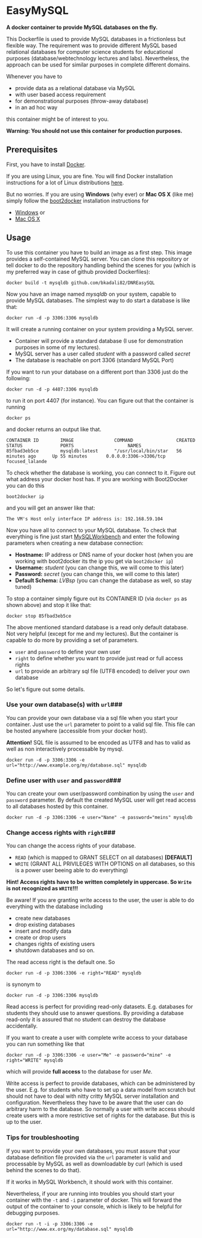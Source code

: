 # EasyMySQL #

[docker]: https://dev.mysql.com/downloads/workbench/

__A docker container to provide MySQL databases on the fly.__

This Dockerfile is used to provide MySQL databases in a frictionless
but flexible way. The requirement was to provide different
MySQL based relational databases for computer science students
for educational purposes (database/webtechnology lectures and labs).
Nevertheless, the approach can be used
for similar purposes in complete different domains.

Whenever you have to

- provide data as a relational database via MySQL
- with user based access requirement
- for demonstrational purposes (throw-away database)
- in an ad hoc way

this container might be of interest to you.

__Warning: You should not use this container for production purposes.__

## Prerequisites ##

First, you have to install [Docker](docker).

If you are using Linux, you are fine. You will find Docker installation instructions
for a lot of Linux distributions [here](http://docs.docker.com/installation/).

But no worries. If you are using __Windows__ (why ever) or __Mac OS X__ (like me) simply
follow the [boot2docker](http://boot2docker.io) installation instructions
for

- [Windows](https://github.com/boot2docker/windows-installer/releases) or
- [Mac OS X](https://github.com/boot2docker/osx-installer/releases)

## Usage ##

To use this container you have to build an image as a first step. This image provides a self-contained MySQL
server. You can clone this repository or tell docker to do the repository handling
behind the scenes for you (which is my preferred way in case of github provided
  Dockerfiles):

```Shell
docker build -t mysqldb github.com/bkadali82/DNREasySQL
```

Now you have an image named *mysqldb* on your system, capable to
provide MySQL databases. The simplest way to do start a database is like that:

```Shell
docker run -d -p 3306:3306 mysqldb
```

It will create a running container on your system providing a MySQL server.

- Container will provide a standard database (I use for demonstration purposes in some of my lectures).
- MySQL server has a user called *student* with a password called *secret*
- The database is reachable on port 3306 (standard MySQL Port)

If you want to run your database on a different port than 3306 just do the following:

```Shell
docker run -d -p 4407:3306 mysqldb
```

to run it on port 4407 (for instance). You can figure out that the container is running

```Shell
docker ps
```

and docker returns an output like that.

```Shell
CONTAINER ID        IMAGE               COMMAND                CREATED             STATUS              PORTS                    NAMES
85fbad3eb5ce        mysqldb:latest      "/usr/local/bin/star   56 minutes ago      Up 55 minutes       0.0.0.0:3306->3306/tcp   focused_lalande
```

To check whether the database is working, you can connect to it.
Figure out what address your docker host has. If you are working with Boot2Docker
you can do this

```Shell
boot2docker ip
```

and you will get an answer like that:

```Shell
The VM's Host only interface IP address is: 192.168.59.104
```

Now you have all to connect to your MySQL database. To check that everything is fine
just start [MySQLWorkbench](https://dev.mysql.com/downloads/workbench/) and
enter the following parameters when creating a new database connection:

- __Hostname:__ IP address or DNS name of your docker host (when you are working with boot2docker its the ip you get via <code>boot2docker ip</code>)
- __Username:__ *student* (you can change this, we will come to this later)
- __Password:__ *secret* (you can change this, we will come to this later)
- __Default Schema:__ *LVBsp* (you can change the database as well, so stay tuned)

To stop a container simply figure out its CONTAINER ID (via <code>docker ps</code> as shown above)
and stop it like that:

```Shell
docker stop 85fbad3eb5ce
```

The above mentioned standard database is a read only default database. Not very helpful
(except for me and my lectures).
But the container is capable to do more by providing a set of parameters.

- <code>user</code> and <code>password</code> to define your own user
- <code>right</code> to define whether you want to provide just read or full access rights
- <code>url</code> to provide an arbitrary sql file (UTF8 encoded) to deliver your own database

So let's figure out some details.

### Use your own database(s) with <code>url</code>###

You can provide your own database via a sql file when you start your container.
Just use the <code>url</code> parameter to point to a valid sql file.
This file can be hosted anywhere (accessible from your docker host).

__Attention!__ SQL file is assumed to be encoded as UTF8 and has to valid as well as non interactively processable by mysql.

```Shell
docker run -d -p 3306:3306 -e url="http://www.example.org/my/database.sql" mysqldb
```

### Define user with <code>user</code> and <code>password</code>###

You can create your own user/password combination by using the <code>user</code> and
<code>password</code> parameter.
By default the created MySQL user will get read access to all databases hosted by this container.

```Shell
docker run -d -p 3306:3306 -e user="Nane" -e password="meins" mysqldb
```

### Change access rights with <code>right</code>###

You can change the access rights of your database.

- <code>READ</code> (which is mapped to GRANT SELECT on all databases) __[DEFAULT]__
- <code>WRITE</code> (GRANT ALL PRIVILEGES WITH OPTIONS on all databases, so this is a power user beeing able to do everything)

__Hint! Access rights have to be written completely in uppercase.
So <code>Write</code> is not recognized as <code>WRITE</code>!!!__

Be aware! If you are granting write access to the user, the user is able to do everything
with the database including

- create new databases
- drop existing databases
- insert and modify data
- create or drop users
- changes rights of existing users
- shutdown databases and so on.

The read access right is the default one. So

```Shell
docker run -d -p 3306:3306 -e right="READ" mysqldb
```

is synonym to


```Shell
docker run -d -p 3306:3306 mysqldb
```

Read access is perfect for providing read-only datasets. E.g. databases for students
they should use to answer questions. By providing a database read-only
it is assured that no student can destroy the database accidentally.

If you want to create a user with complete write access to your database
you can run something like that

```Shell
docker run -d -p 3306:3306 -e user="Me" -e password="mine" -e right="WRITE" mysqldb
```

which will provide __full access__ to the database for user *Me*.

Write access is perfect to provide databases, which can be administered by the
user. E.g. for students who have to set up a data model from scratch but should not
have to deal with nitty critty MySQL server installation and configuration. Nevertheless
they have to be aware that the user can do arbitrary harm to the database.
So normally a user with write access should create users with a more restrictive
set of rights for the database. But this is up to the user.

### Tips for troubleshooting ###

If you want to provide your own databases, you must assure that your database definition
file provided via the <code>url</code> parameter is valid and processable by MySQL as well as 
downloadable by curl (which is used behind the scenes to do that).

If it works in MySQL Workbench, it should work with this container.

Nevertheless, if your are running into troubles you should start your container
with the <code>-t</code> and <code>-i</code> parameter of docker. This will forward the output of the container
to your console, which is likely to be helpful for debugging purposes.

```Shell
docker run -t -i -p 3306:3306 -e url="http://www.ex.org/my/database.sql" mysqldb
```
